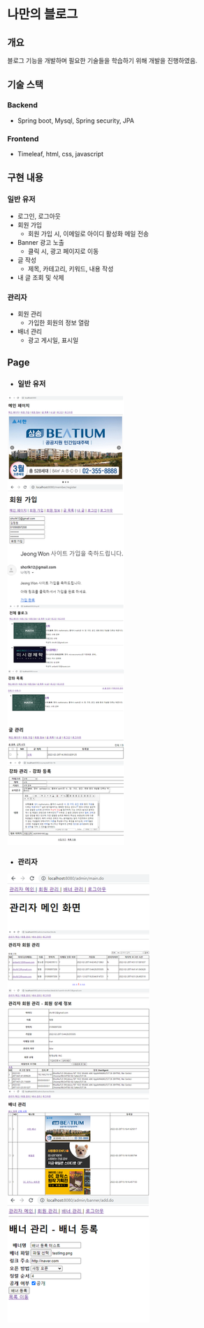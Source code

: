 # 나만의 블로그
## 개요
블로그 기능을 개발하며 필요한 기술들을 학습하기 위해 개발을 진행하였음.

## 기술 스택
### Backend
* Spring boot, Mysql, Spring security, JPA
### Frontend
* Timeleaf, html, css, javascript

## 구현 내용
### 일반 유저
* 로그인, 로그아웃
* 회원 가입
    * 회원 가입 시, 이메일로 아이디 활성화 메일 전송
* Banner 광고 노출
    * 클릭 시, 광고 페이지로 이동
* 글 작성
    * 제목, 카테고리, 키워드, 내용 작성
* 내 글 조회 및 삭제

### 관리자
* 회원 관리
    * 가입한 회원의 정보 열람
* 배너 관리
    * 광고 게시일, 표시일

## Page
* ### 일반 유저
<img src="./readmeImg/userRole.png">

* ### 관리자
<img src="./readmeImg/adminRole.png">